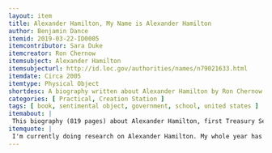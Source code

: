```yaml
---
layout: item
title: Alexander Hamilton, My Name is Alexander Hamilton
author: Benjamin Dance
itemid: 2019-03-22-ID0005
itemcontributor: Sara Duke
itemcreator: Ron Chernow
itemsubject: Alexander Hamilton
itemsubjecturl: http://id.loc.gov/authorities/names/n79021633.html
itemdate: Circa 2005
itemtype: Physical Object
shortdesc: A biography written about Alexander Hamilton by Ron Chernow.
categories: [ Practical, Creation Station ]
tags: [ book, sentimental object, government, school, united states ]
itemabout: | 
 This biography (819 pages) about Alexander Hamilton, first Treasury Secretary of the United States, was written by Ron Chernow in 2005. The item contributor purchased it in February of 2019, and in the few short months since its purchase, the contributor has added a large number of handwritten annotations, highlights, pencils, and sticky flags, all of which note topics of significance. For more on Hamilton's letter collection, visit [The Alexander Hamilton collection at the Library of Congress](https://www.loc.gov/collections/alexander-hamilton-papers/about-this-collection/related-resources/).
itemquote: |
 I'm currently doing research on Alexander Hamilton. My whole year has been learning about Hamilton and his life and how his letters correspond to the musical lyrics. This book has become a sort of security blanket for me. I take it everywhere. While it's incredibly heavy and takes up a lot of space, it comforts me to bring it with me. Also, it's honestly a great book to read.
---
```

